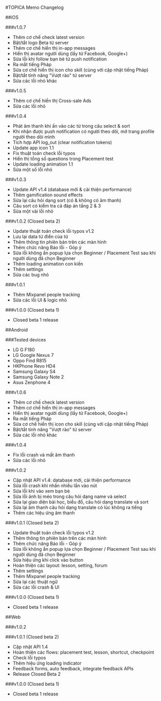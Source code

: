 #TOPICA Memo Changelog

##iOS

###v1.0.7
* Thêm cơ chế check latest version
* Bật/tắt logo Beta từ server
* Thêm cơ chế hiển thị in-app messages
* Hiển thị avatar người dùng (lấy từ Facebook, Google+)
* Sửa lỗi khi follow bạn bè từ push notification
* Ra mắt tiếng Pháp
* Sửa cơ chế hiển thị icon cho skill (cùng với cập nhật tiếng Pháp)
* Bật/tắt tính năng "Vượt rào" từ server
* Sửa các lỗi nhỏ khác

###v1.0.5
* Thêm cơ chế hiển thị Cross-sale Ads
* Sửa các lỗi nhỏ

###v1.0.4
* Phát âm thanh khi ấn vào các từ trong câu select & sort
* Khi nhận được push notification có người theo dõi, mở trang profile người theo dõi mình
* Tích hợp API log_out (clear notification tokens)
* Update app icon 1.1
* Fix thuật toán check lỗi typos
* Hiển thị tổng số questions trong Placement test
* Update loading animation 1.1
* Sửa một số lỗi nhỏ

###v1.0.3
* Update API v1.4 (database mới & cải thiện performance)
* Thêm gamification sound effects
* Sửa lại câu hỏi dạng sort (có & không có âm thanh)
* Câu sort có kiểm tra cả đáp án tầng 2 & 3
* Sửa một vài lỗi nhỏ

###v1.0.2 (Closed beta 2)

* Update thuật toán check lỗi typos v1.2
* Lưu lại data từ điển của từ
* Thêm thông tin phiên bản trên các màn hình
* Thêm chức năng Báo lỗi - Góp ý
* Sửa lỗi không ẩn popup lựa chọn Beginner / Placement Test sau khi người dùng đã chọn Beginner
* Thêm loading animation con kiến
* Thêm settings
* Sửa các bug nhỏ

###v1.0.1

* Thêm Mixpanel people tracking
* Sửa các lỗi UI & logic nhỏ

###v1.0.0 (Closed beta 1)
* Closed beta 1 release

##Android

###Tested devices
* LG G F180
* LG Google Nexus 7
* Oppo Find R815
* HKPhone Revo HD4
* Samsung Galaxy S4
* Samsung Galaxy Note 2
* Asus Zenphone 4

###v1.0.6
* Thêm cơ chế check latest version
* Thêm cơ chế hiển thị in-app messages
* Hiển thị avatar người dùng (lấy từ Facebook, Google+)
* Ra mắt tiếng Pháp
* Sửa cơ chế hiển thị icon cho skill (cùng với cập nhật tiếng Pháp)
* Bật/tắt tính năng "Vượt rào" từ server
* Sửa các lỗi nhỏ khác

###v1.0.4
* Fix lỗi crash và mất âm thanh
* Sửa các lỗi nhỏ

###v1.0.2
* Cập nhật API v1.4: database mới, cải thiện performance
* Sửa lỗi crash khi nhấn nhiều lần vào nút
* Sửa lỗi khi vào xem bạn bè
* Sửa lỗi ảnh bị méo trong câu hỏi dạng name và select
* Sửa lại giao diện bài học, biểu đồ, câu hỏi dạng translate và sort
* Sửa lại âm thanh câu hỏi dạng translate có lúc không ra tiếng
* Thêm các hiệu ứng âm thanh

###v1.0.1 (Closed beta 2)
* Update thuật toán check lỗi typos v1.2
* Thêm thông tin phiên bản trên các màn hình
* Thêm chức năng Báo lỗi - Góp ý
* Sửa lỗi không ẩn popup lựa chọn Beginner / Placement Test sau khi người dùng đã chọn Beginner
* Sửa hiệu ứng khi click vào button
* Hoàn thiện các layout: lesson, setting, forum
* Thêm settings
* Thêm Mixpanel people tracking
* Sửa lại các thuật ngữ
* Sửa các lỗi crash & UI

###v1.0.0 (Closed beta 1)
* Closed beta 1 release

##Web

###v1.0.2

###v1.0.1 (Closed beta 2)

* Cập nhật API 1.4
* Hoàn thiện các flows: placement test, lesson, shortcut, checkpoint
* Check lỗi typos
* Thêm hiệu ứng loading indicator
* Feedback forms, auto feedback, integrate feedback APIs
* Release Closed Beta 2

###v1.0.0 (Closed beta 1)
* Closed beta 1 release